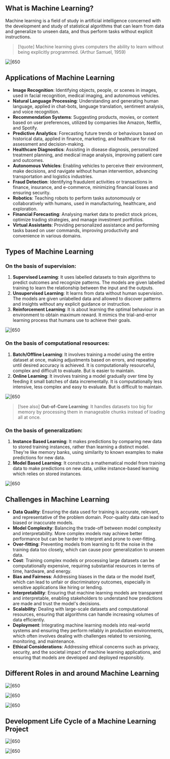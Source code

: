 ## What is Machine Learning?
Machine learning is a field of study in artificial intelligence concerned with the development and study of statistical algorithms that can learn from data and generalize to unseen data, and thus perform tasks without explicit instructions.

>[!quote]
>Machine learning gives computers the ability to learn without being explicitly programmed. (Arthur Samuel, 1959)

![|650](https://www.avenga.com/wp-content/uploads/2021/12/image4-1.png)

## Applications of Machine Learning

- **Image Recognition**: Identifying objects, people, or scenes in images, used in facial recognition, medical imaging, and autonomous vehicles.
- **Natural Language Processing**: Understanding and generating human language, applied in chat-bots, language translation, sentiment analysis, and voice recognition.
- **Recommendation Systems**: Suggesting products, movies, or content based on user preferences, utilized by companies like Amazon, Netflix, and Spotify.
- **Predictive Analytics**: Forecasting future trends or behaviours based on historical data, applied in finance, marketing, and healthcare for risk assessment and decision-making.
- **Healthcare Diagnostics**: Assisting in disease diagnosis, personalized treatment planning, and medical image analysis, improving patient care and outcomes.
- **Autonomous Vehicles**: Enabling vehicles to perceive their environment, make decisions, and navigate without human intervention, advancing transportation and logistics industries.
- **Fraud Detection**: Identifying fraudulent activities or transactions in finance, insurance, and e-commerce, minimizing financial losses and ensuring security.
- **Robotics**: Teaching robots to perform tasks autonomously or collaboratively with humans, used in manufacturing, healthcare, and exploration.
- **Financial Forecasting**: Analysing market data to predict stock prices, optimize trading strategies, and manage investment portfolios.
- **Virtual Assistants**: Providing personalized assistance and performing tasks based on user commands, improving productivity and convenience in various domains.
## Types of Machine Learning
### On the basis of supervision:
1. **Supervised Learning**: It uses labelled datasets to train algorithms to predict outcomes and recognize patterns. The models are given labelled training to learn the relationship between the input and the outputs.
2. **Unsupervised Learning**: It learns from data without human supervision. The models are given unlabelled data and allowed to discover patterns and insights without any explicit guidance or instruction.
3. **Reinforcement Learning**: It is about learning the optimal behaviour in an environment to obtain maximum reward. It mimics the trial-and-error learning process that humans use to achieve their goals.


![|650](https://miro.medium.com/v2/resize:fit:2796/1*FUZS9K4JPqzfXDcC83BQTw.png)

### On the basis of computational resources:
1. **Batch/Offline Learning**: It involves training a model using the entire dataset at once, making adjustments based on errors, and repeating until desired accuracy is achieved. It is computationally resourceful, complex and difficult to evaluate. But is easier to maintain.
2. **Online Learning**: It involves training a model gradually over time by feeding it small batches of data incrementally. It is computationally less intensive, less complex and easy to evaluate. But is difficult to maintain.

![|650](https://media.licdn.com/dms/image/D4D12AQHnTsIGIZbeug/article-cover_image-shrink_720_1280/0/1682921796302?e=2147483647&v=beta&t=m0fd0ewKDlWBwzB8QTf6O0Ry-Yuh3uCW0BXYQj--s6o)

>[!see also] 
>**Out-of-Core Learning**: It handles datasets too big for memory by processing them in manageable chunks instead of loading all at once.
### On the basis of generalization:
1. **Instance Based Learning**: It makes predictions by comparing new data to stored training instances, rather than learning a distinct model. They're like memory banks, using similarity to known examples to make predictions for new data.
2. **Model Based Learning**: It constructs a mathematical model from training data to make predictions on new data, unlike instance-based learning which relies on stored instances.

![|650](https://gyaandaan.com/wp-content/uploads/2024/01/Instance-vs-Model-Based-Learning-768x432.jpg)

## Challenges in Machine Learning

- **Data Quality**: Ensuring the data used for training is accurate, relevant, and representative of the problem domain. Poor-quality data can lead to biased or inaccurate models.
- **Model Complexity**: Balancing the trade-off between model complexity and interpretability. More complex models may achieve better performance but can be harder to interpret and prone to over-fitting.
- **Over-fitting**: Preventing models from learning to fit the noise in the training data too closely, which can cause poor generalization to unseen data.
- **Cost**: Training complex models or processing large datasets can be computationally expensive, requiring substantial resources in terms of time, hardware, and energy.
- **Bias and Fairness**: Addressing biases in the data or the model itself, which can lead to unfair or discriminatory outcomes, especially in sensitive applications like hiring or lending.
- **Interpretability**: Ensuring that machine learning models are transparent and interpretable, enabling stakeholders to understand how predictions are made and trust the model's decisions.
- **Scalability**: Dealing with large-scale datasets and computational resources, ensuring that algorithms can handle increasing volumes of data efficiently.
- **Deployment**: Integrating machine learning models into real-world systems and ensuring they perform reliably in production environments, which often involves dealing with challenges related to versioning, monitoring, and maintenance.
- **Ethical Considerations**: Addressing ethical concerns such as privacy, security, and the societal impact of machine learning applications, and ensuring that models are developed and deployed responsibly.

## Different Roles in and around Machine Learning

![|650](https://studyopedia.com/wp-content/uploads/2022/12/Data-Science-VS-Machine-Learning-VS-Artificial-Intelligence-vs-Deep-Learning-Studyopedia.png)


![|650](https://miro.medium.com/v2/resize:fit:2000/1*bw6Q4AkG9l6vZqaRgOAkfA.png)

![|650](https://miro.medium.com/v2/resize:fit:722/1*ngYo7-SGRC5Y4_BMlrnWJA.png)

## Development Life Cycle of a Machine Learning Project

![|650](https://miro.medium.com/v2/resize:fit:585/1*4T_8aa_KSDY8p2pMdd_NAw.png)

![|650](https://www.datarobot.com/wp-content/uploads/2018/03/Screen-Shot-2018-03-22-at-10.41.30-AM.png)
